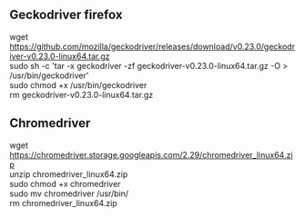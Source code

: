 ## Geckodriver firefox
wget https://github.com/mozilla/geckodriver/releases/download/v0.23.0/geckodriver-v0.23.0-linux64.tar.gz<br>
sudo sh -c 'tar -x geckodriver -zf geckodriver-v0.23.0-linux64.tar.gz -O > /usr/bin/geckodriver'<br>
sudo chmod +x /usr/bin/geckodriver<br>
rm geckodriver-v0.23.0-linux64.tar.gz<br>

## Chromedriver
wget https://chromedriver.storage.googleapis.com/2.29/chromedriver_linux64.zip<br>
unzip chromedriver_linux64.zip<br>
sudo chmod +x chromedriver<br>
sudo mv chromedriver /usr/bin/<br>
rm chromedriver_linux64.zip<br>
